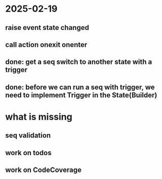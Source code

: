 ﻿# 2025-02-19
## raise event state changed
## call action onexit onenter

## done: get a seq switch to another state with a trigger
## done: before we can run a seq with trigger, we need to implement Trigger in the State(Builder)


# what is missing
## seq validation

## work on todos
## work on CodeCoverage